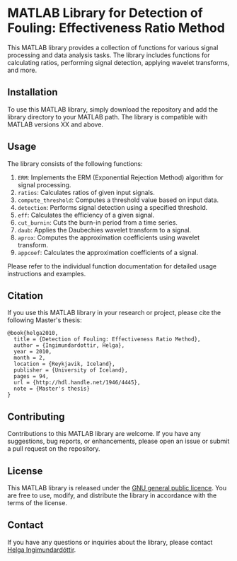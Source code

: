# MATLAB Library for Detection of Fouling: Effectiveness Ratio Method

This MATLAB library provides a collection of functions for various signal processing and data analysis tasks. The library includes functions for calculating ratios, performing signal detection, applying wavelet transforms, and more.

## Installation

To use this MATLAB library, simply download the repository and add the library directory to your MATLAB path. The library is compatible with MATLAB versions XX and above.

## Usage

The library consists of the following functions:

1. `ERM`: Implements the ERM (Exponential Rejection Method) algorithm for signal processing.
2. `ratios`: Calculates ratios of given input signals.
3. `compute_threshold`: Computes a threshold value based on input data.
4. `detection`: Performs signal detection using a specified threshold.
5. `eff`: Calculates the efficiency of a given signal.
6. `cut_burnin`: Cuts the burn-in period from a time series.
7. `daub`: Applies the Daubechies wavelet transform to a signal.
8. `aprox`: Computes the approximation coefficients using wavelet transform.
9. `appcoef`: Calculates the approximation coefficients of a signal.

Please refer to the individual function documentation for detailed usage instructions and examples.

## Citation

If you use this MATLAB library in your research or project, please cite the following Master's thesis:

```
@book{helga2010,
  title = {Detection of Fouling: Effectiveness Ratio Method},
  author = {Ingimundardottir, Helga},
  year = 2010,
  month = 2,
  location = {Reykjavik, Iceland},
  publisher = {University of Iceland},
  pages = 94,
  url = {http://hdl.handle.net/1946/4445},
  note = {Master's thesis}
}
```


## Contributing

Contributions to this MATLAB library are welcome. If you have any suggestions, bug reports, or enhancements, please open an issue or submit a pull request on the repository.

## License

This MATLAB library is released under the [GNU general public licence](LICENSE). You are free to use, modify, and distribute the library in accordance with the terms of the license.

## Contact

If you have any questions or inquiries about the library, please contact [Helga Ingimundardóttir](mailto:helgaingim@hi.is).

